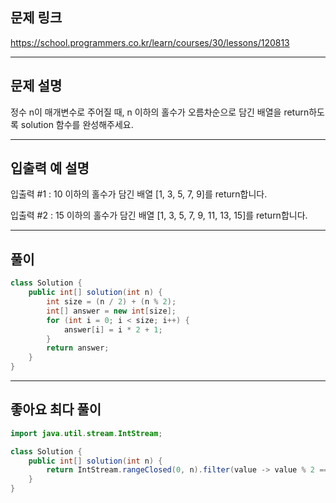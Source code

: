 ## 문제 링크

https://school.programmers.co.kr/learn/courses/30/lessons/120813

---

## 문제 설명

정수 n이 매개변수로 주어질 때, n 이하의 홀수가 오름차순으로 담긴 배열을 return하도록 solution 함수를 완성해주세요.

---

## 입출력 예 설명

입출력 #1 : 10 이하의 홀수가 담긴 배열 [1, 3, 5, 7, 9]를 return합니다.

입출력 #2 : 15 이하의 홀수가 담긴 배열 [1, 3, 5, 7, 9, 11, 13, 15]를 return합니다.

---

## 풀이

```java
class Solution {
    public int[] solution(int n) {
        int size = (n / 2) + (n % 2);
        int[] answer = new int[size];
        for (int i = 0; i < size; i++) {
            answer[i] = i * 2 + 1;
        }
        return answer;
    }
}
```

---

## 좋아요 최다 풀이

```java
import java.util.stream.IntStream;

class Solution {
    public int[] solution(int n) {
        return IntStream.rangeClosed(0, n).filter(value -> value % 2 == 1).toArray();
    }
}
```
